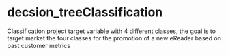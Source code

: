 # decsion_treeClassification
Classification project target variable with 4 different classes, the goal is to target market the four classes for the promotion of a new eReader based on past customer metrics

